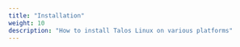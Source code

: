 ```yaml
---
title: "Installation"
weight: 10
description: "How to install Talos Linux on various platforms"
---
```

